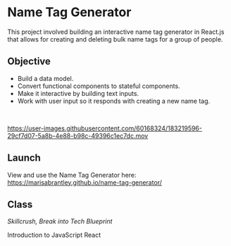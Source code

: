 # Name Tag Generator

This project involved building an interactive name tag generator in React.js that allows for creating and deleting bulk name tags for a group of people. 

## Objective
* Build a data model.
* Convert functional components to stateful components.
* Make it interactive by building text inputs.
* Work with user input so it responds with creating a new name tag.
</br>

https://user-images.githubusercontent.com/60168324/183219596-29cf7d07-5a8b-4e88-b98c-49396c1ec7dc.mov

## Launch

View and use the Name Tag Generator here: https://marisabrantley.github.io/name-tag-generator/

## Class
*Skillcrush, Break into Tech Blueprint*

Introduction to JavaScript React
